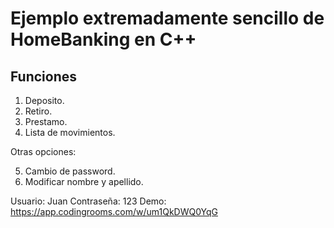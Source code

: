 # Ejemplo extremadamente sencillo de HomeBanking en C++

## Funciones

1) Deposito.
2) Retiro.
3) Prestamo.
4) Lista de movimientos.

Otras opciones:

5) Cambio de password.
6) Modificar nombre y apellido.


Usuario: Juan Contraseña: 123
Demo: https://app.codingrooms.com/w/um1QkDWQ0YqG
